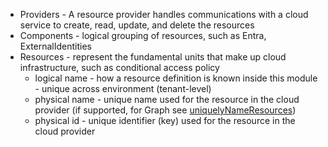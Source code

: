 
* Providers - A resource provider handles communications with a cloud service to create, read, update, and delete the resources
* Components - logical grouping of resources, such as Entra, ExternalIdentities
* Resources - represent the fundamental units that make up cloud infrastructure, such as conditional access policy
  * logical name - how a resource definition is known inside this module - unique across environment (tenant-level)
  * physical name - unique name used for the resource in the cloud provider (if supported, for Graph see [uniquelyNameResources](https://learn.microsoft.com/en-us/graph/templates/concept-uniquely-named-resources))
  * physical id - unique identifier (key) used for the resource in the cloud provider